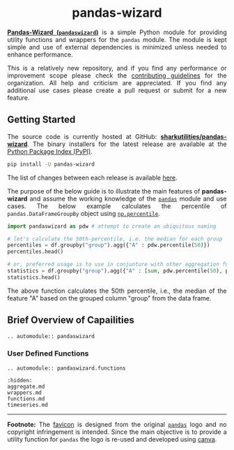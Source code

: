 <div align = "center">

# pandas-wizard

</div>

<div align = "justify">

[**Pandas-Wizard (`pandaswizard`)**](https://github.com/sharkutilities/pandas-wizard) is a simple Python module for providing
utility functions and wrappers for the `pandas` module. The module is kept simple and use of external dependencies is minimized
unless needed to enhance performance.

This is a relatively new repository, and if you find any performance or improvement scope please check the
[contributing guidelines](https://github.com/sharkutilities/.github/blob/master/.github/CONTRIBUTING.md) for the organization.
All help and criticism are appreciated. If you find any additional use cases please create a pull request or submit for a
new feature.

## Getting Started

The source code is currently hosted at GitHub: [**sharkutilities/pandas-wizard**](https://github.com/sharkutilities/pandas-wizard).
The binary installers for the latest release are available at the [Python Package Index (PyPI)](https://pypi.org/project/pandas-wizard/).

```bash
pip install -U pandas-wizard
```

The list of changes between each release is available [here](https://github.com/sharkutilities/pandas-wizard/blob/master/CHANGELOG.md).

The purpose of the below guide is to illustrate the main features of **pandas-wizard** and assume the working knowledge of
the [`pandas`](https://pypi.org/project/pandas/) module and use cases. The below example calculates the percentile of
`pandas.DataFrameGroupBy` object using [`np.percentile`](https://numpy.org/doc/stable/reference/generated/numpy.percentile.html).

```python
import pandaswizard as pdw # attempt to create an ubiquitous naming

# let's calculate the 50th-percentile, i.e. the median for each group
percentiles = df.groupby("group").agg({"A" : pdw.percentile(50)})
percentiles.head()

# or, preferred usage is to use in conjunture with other aggregation function like
statistics = df.groupby("group").agg({"A" : [sum, pdw.percentile(50), pdw.quantile(0.95)]})
statistics.head()
```

The above function calculates the 50th percentile, i.e., the median of the feature "A" based on the grouped column "group" from the data frame.

## Brief Overview of Capailities

```{eval-rst}
.. automodule:: pandaswizard
```

### User Defined Functions

```{eval-rst}
.. automodule:: pandaswizard.functions
```

```{toctree}
:hidden:
aggregate.md
wrappers.md
functions.md
timeseries.md
```

---

**Footnote:** The [favicon](https://raw.githubusercontent.com/sharkutilities/pandas-wizard/master/favicon.png) is designed from the original
[`pandas`](https://pandas.pydata.org/static/img/pandas.svg) logo and no copyright infringement is intended. Since the main objective is
to provide a utility function for `pandas` the logo is re-used and developed using [canva](https://www.canva.com/).

</div>
